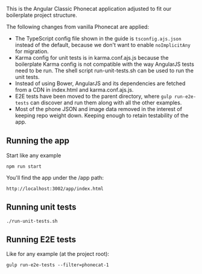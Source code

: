 This is the Angular Classic Phonecat application adjusted to fit our boilerplate project
structure.

The following changes from vanilla Phonecat are applied:

*   The TypeScript config file shown in the guide is `tsconfig.ajs.json` instead
  of the default, because we don't want to enable `noImplicitAny` for migration.
*   Karma config for unit tests is in karma.conf.ajs.js because the boilerplate
  Karma config is not compatible with the way AngularJS tests need to be run.
  The shell script run-unit-tests.sh can be used to run the unit tests.
*   Instead of using Bower, AngularJS and its dependencies are fetched from a CDN
  in index.html and karma.conf.ajs.js.
*   E2E tests have been moved to the parent directory, where `gulp run-e2e-tests` can
  discover and run them along with all the other examples.
*   Most of the phone JSON and image data removed in the interest of keeping
  repo weight down. Keeping enough to retain testability of the app.

## Running the app

Start like any example

```shell
npm run start
```

You'll find the app under the /app path:

```http
http://localhost:3002/app/index.html
```

## Running unit tests

```shell
./run-unit-tests.sh
```

## Running E2E tests

Like for any example \(at the project root\):

```shell
gulp run-e2e-tests --filter=phonecat-1
```
